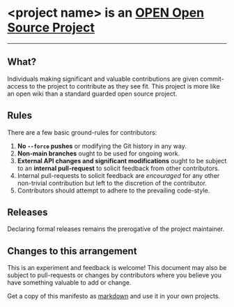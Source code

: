 # &lt;project name&gt; is an [OPEN Open Source Project](http://openopensource.org/)

-----------------------------------------

## What?

Individuals making significant and valuable contributions are given
commit-access to the project to contribute as they see fit. This project
is more like an open wiki than a standard guarded open source project.

## Rules

There are a few basic ground-rules for contributors:

1. **No `--force` pushes** or modifying the Git history in any way.
1. **Non-main branches** ought to be used for ongoing work.
1. **External API changes and significant modifications** ought to be subject to an **internal pull-request** to solicit feedback from other contributors.
1. Internal pull-requests to solicit feedback are *encouraged* for any other non-trivial contribution but left to the discretion of the contributor.
1. Contributors should attempt to adhere to the prevailing code-style.

## Releases

Declaring formal releases remains the prerogative of the project maintainer.

## Changes to this arrangement

This is an experiment and feedback is welcome! This document may also be
subject to pull-requests or changes by contributors where you believe
you have something valuable to add or change.

Get a copy of this manifesto as [markdown](https://raw.githubusercontent.com/openopensource/openopensource.github.io/master/Readme.md) and use it in your own projects.

